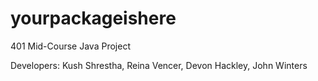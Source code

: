 # yourpackageishere
401 Mid-Course Java Project

Developers:
Kush Shrestha, Reina Vencer, Devon Hackley, John Winters
